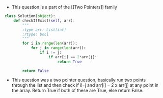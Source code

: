 - This question is a part of the [[Two Pointers]] family

```python
class Solution(object):
	def checkIfExist(self, arr):
		"""
		:type arr: List[int]
		:rtype: bool
		"""
		for i in range(len(arr)):
			for j in range(len(arr)):
				if i != j:
					if arr[i] == 2*arr[j]:
						return True
		
		return False
```

- This question was a two pointer question, basically run two points through the list and then check if i!=j and arr[i] = 2 x arr[j] at any point in the array. Return True if both of these are True, else return False. 

